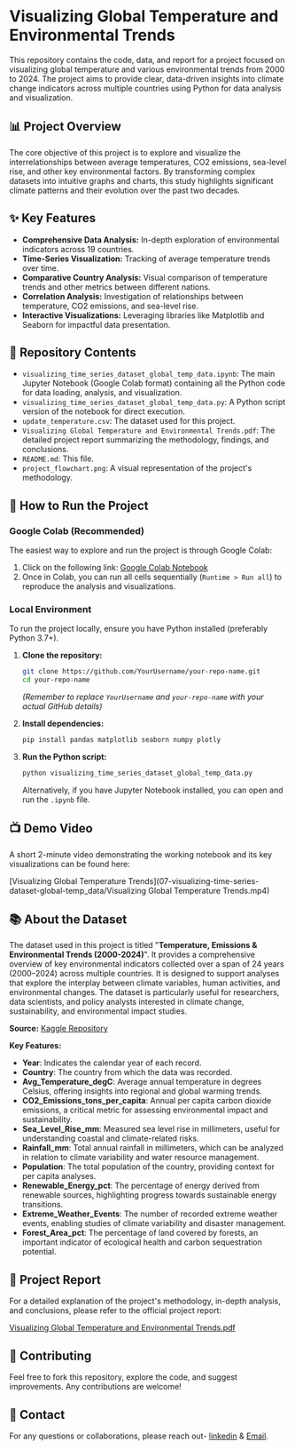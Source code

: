 # Visualizing Global Temperature and Environmental Trends

This repository contains the code, data, and report for a project focused on visualizing global temperature and various environmental trends from 2000 to 2024. The project aims to provide clear, data-driven insights into climate change indicators across multiple countries using Python for data analysis and visualization.

## 📊 Project Overview

The core objective of this project is to explore and visualize the interrelationships between average temperatures, CO2 emissions, sea-level rise, and other key environmental factors. By transforming complex datasets into intuitive graphs and charts, this study highlights significant climate patterns and their evolution over the past two decades.

## ✨ Key Features

*   **Comprehensive Data Analysis:** In-depth exploration of environmental indicators across 19 countries.
*   **Time-Series Visualization:** Tracking of average temperature trends over time.
*   **Comparative Country Analysis:** Visual comparison of temperature trends and other metrics between different nations.
*   **Correlation Analysis:** Investigation of relationships between temperature, CO2 emissions, and sea-level rise.
*   **Interactive Visualizations:** Leveraging libraries like Matplotlib and Seaborn for impactful data presentation.

## 📂 Repository Contents

*   `visualizing_time_series_dataset_global_temp_data.ipynb`: The main Jupyter Notebook (Google Colab format) containing all the Python code for data loading, analysis, and visualization.
*   `visualizing_time_series_dataset_global_temp_data.py`: A Python script version of the notebook for direct execution.
*   `update_temperature.csv`: The dataset used for this project.
*   `Visualizing Global Temperature and Environmental Trends.pdf`: The detailed project report summarizing the methodology, findings, and conclusions.
*   `README.md`: This file.
*   `project_flowchart.png`: A visual representation of the project's methodology. 

## 🚀 How to Run the Project

### Google Colab (Recommended)

The easiest way to explore and run the project is through Google Colab:

1.  Click on the following link: [Google Colab Notebook](https://colab.research.google.com/drive/1sXBVnYkYUC6_nQOYeFSfdd_vNG3p97eH)
2.  Once in Colab, you can run all cells sequentially (`Runtime > Run all`) to reproduce the analysis and visualizations.

### Local Environment

To run the project locally, ensure you have Python installed (preferably Python 3.7+).

1.  **Clone the repository:**
    ```bash
    git clone https://github.com/YourUsername/your-repo-name.git
    cd your-repo-name
    ```
    *(Remember to replace `YourUsername` and `your-repo-name` with your actual GitHub details)*

2.  **Install dependencies:**
    ```bash
    pip install pandas matplotlib seaborn numpy plotly
    ```

3.  **Run the Python script:**
    ```bash
    python visualizing_time_series_dataset_global_temp_data.py
    ```
    Alternatively, if you have Jupyter Notebook installed, you can open and run the `.ipynb` file.

## 📺 Demo Video

A short 2-minute video demonstrating the working notebook and its key visualizations can be found here:

[Visualizing Global Temperature Trends](07-visualizing-time-series-dataset-global-temp_data/Visualizing Global Temperature Trends.mp4)

## 📚 About the Dataset

The dataset used in this project is titled "**Temperature, Emissions & Environmental Trends (2000-2024)**". It provides a comprehensive overview of key environmental indicators collected over a span of 24 years (2000–2024) across multiple countries. It is designed to support analyses that explore the interplay between climate variables, human activities, and environmental changes. The dataset is particularly useful for researchers, data scientists, and policy analysts interested in climate change, sustainability, and environmental impact studies.

**Source:** [Kaggle Repository](https://www.kaggle.com/datasets/adilshamim8/temperature)

**Key Features:**

*   **Year**: Indicates the calendar year of each record.
*   **Country**: The country from which the data was recorded.
*   **Avg_Temperature_degC**: Average annual temperature in degrees Celsius, offering insights into regional and global warming trends.
*   **CO2_Emissions_tons_per_capita**: Annual per capita carbon dioxide emissions, a critical metric for assessing environmental impact and sustainability.
*   **Sea_Level_Rise_mm**: Measured sea level rise in millimeters, useful for understanding coastal and climate-related risks.
*   **Rainfall_mm**: Total annual rainfall in millimeters, which can be analyzed in relation to climate variability and water resource management.
*   **Population**: The total population of the country, providing context for per capita analyses.
*   **Renewable_Energy_pct**: The percentage of energy derived from renewable sources, highlighting progress towards sustainable energy transitions.
*   **Extreme_Weather_Events**: The number of recorded extreme weather events, enabling studies of climate variability and disaster management.
*   **Forest_Area_pct**: The percentage of land covered by forests, an important indicator of ecological health and carbon sequestration potential.

## 📄 Project Report

For a detailed explanation of the project's methodology, in-depth analysis, and conclusions, please refer to the official project report:

[Visualizing Global Temperature and Environmental Trends.pdf](07-visualizing-time-series-dataset-global-temp_data/Visualizing%20Global%20Temperature%20and%20Environmental%20Trends.pdf)

## 🤝 Contributing

Feel free to fork this repository, explore the code, and suggest improvements. Any contributions are welcome!

## 📧 Contact


For any questions or collaborations, please reach out- [linkedin](https://www.linkedin.com/in/dasaheli14) & [Email](https://dasaheli14@gmail.com).




